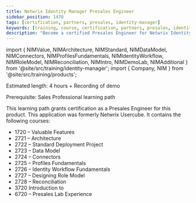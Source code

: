 ```yaml
---
title: Netwrix Identity Manager Presales Engineer
sidebar_position: 1470
tags: [certification, partners, presales, identity-manager]
keywords: [training, course, certification, partners, presales, identity manager]
description: "Become a certified Presales Engineer for Netwrix Identity Manager"
---
```



import { NIMValue, NIMArchitecture, NIMStandard, NIMDataModel, NIMConnectors, NIMProfilesFundamentals, NIMIdentityWorkflow, NIMRoleModel, NIMReconciliation, NIMIntro, NIMDemoLab, NIMAdditional } from '@site/src/training/identity-manager';
import { Company, NIM } from '@site/src/training/products';


Estimated length: 4 hours + Recording of demo

Prerequisite: <NIM /> Sales Professional learning path

This learning path grants <Company /> certification as a Presales Engineer for this product. This application was formerly Netwrix Usercube. It contains the following courses:

* 1720 <NIM /> – Valuable Features
* 2721 <NIM /> – Architecture
* 2722 <NIM /> – Standard Deployment Project
* 2723 <NIM /> – Data Model
* 2724 <NIM /> – Connectors
* 2725 <NIM /> – Profiles Fundamentals
* 2726 <NIM /> – Identity Workflow Fundamentals
* 2727 <NIM /> – Designing Role Model
* 2728 <NIM /> – Reconciliation
* 3720 Introduction to <NIM />
* 6720 <NIM /> – Presales Lab Experience

<NIMValue />

<NIMArchitecture />

<NIMStandard />

<NIMDataModel />

<NIMConnectors />

<NIMProfilesFundamentals />

<NIMIdentityWorkflow />

<NIMRoleModel />

<NIMReconciliation />

<NIMIntro />

<NIMDemoLab />

<NIMAdditional />
